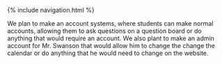 {% include navigation.html %}

We plan to make an account systems, where students can make normal accounts, allowing them to ask questions on a question board or do anything that would require an account.
We also plant to make an admin account for Mr. Swanson that would allow him to change the change the calendar or do anything that he would need to change on the website.
